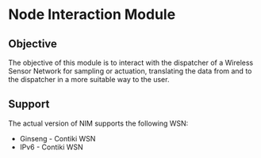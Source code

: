# Node Interaction Module
## Objective
The objective of this module is to interact with the dispatcher of a Wireless Sensor Network for sampling or actuation, translating the data from and to the dispatcher in a more suitable way to the user. 


## Support
The actual version of NIM supports the following WSN:
* Ginseng - Contiki WSN
* IPv6 - Contiki WSN
